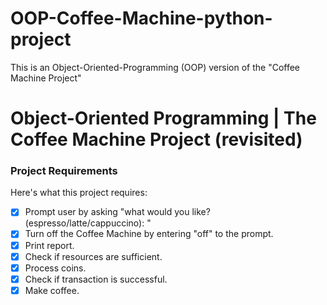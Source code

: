 # OOP-Coffee-Machine-python-project
This is an Object-Oriented-Programming (OOP) version of the "Coffee Machine Project"
# Object-Oriented Programming | The Coffee Machine Project (revisited)
### Project Requirements
Here's what this project requires:
- [x] Prompt user by asking "what would you like? (espresso/latte/cappuccino): "
- [x] Turn off the Coffee Machine by entering "off" to the prompt.
- [x] Print report.
- [x] Check if resources are sufficient.
- [x] Process coins.
- [x] Check if transaction is successful.
- [x] Make coffee.

